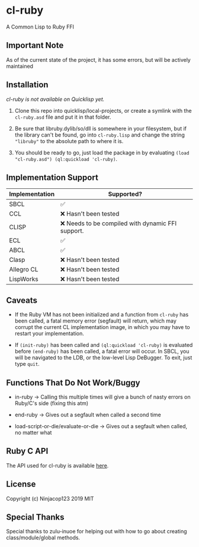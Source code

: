 # cl-ruby

A Common Lisp to Ruby FFI

## Important Note

As of the current state of the project, it has some errors, but will be actively maintained

## Installation

_cl-ruby is not available on Quicklisp yet._

1. Clone this repo into quicklisp/local-projects, or create a symlink with the `cl-ruby.asd` file and put it in that folder.

2. Be sure that libruby.dylib/so/dll is somewhere in your filesystem, but if the library can't be found, go into `cl-ruby.lisp` and change the string `"libruby"` to the absolute path to where it is.

3. You should be ready to go, just load the package in by evaluating `(load "cl-ruby.asd") (ql:quickload 'cl-ruby)`.

## Implementation Support

Implementation | Supported?
-------------- | ----------
SBCL           | :white_check_mark:
CCL            | :x: Hasn't been tested
CLISP          | :x: Needs to be compiled with dynamic FFI support.
ECL            | :white_check_mark:
ABCL           | :white_check_mark:
Clasp          | :x: Hasn't been tested
Allegro CL     | :x: Hasn't been tested
LispWorks      | :x: Hasn't been tested

## Caveats

- If the Ruby VM has not been initialized and a function from `cl-ruby` has been called, a fatal memory error (segfault) will return, which may corrupt the current CL implementation image, in which you may have to restart your implementation.

- If `(init-ruby)` has been called and `(ql:quickload 'cl-ruby)` is evaluated before `(end-ruby)` has been called, a fatal error will occur. In SBCL, you will be navigated to the LDB, or the low-level Lisp DeBugger. To exit, just type `quit`.

## Functions That Do Not Work/Buggy

- in-ruby -> Calling this multiple times will give a bunch of nasty errors on Ruby/C's side (fixing this atm)

- end-ruby -> Gives out a segfault when called a second time

- load-script-or-die/evaluate-or-die -> Gives out a segfault when called, no matter what

## Ruby C API

The API used for cl-ruby is available [here](http://silverhammermba.github.io/emberb/c/).

## License

Copyright (c) Ninjacop123 2019
MIT

## Special Thanks

Special thanks to zulu-inuoe for helping out with how to go about creating class/module/global methods.
